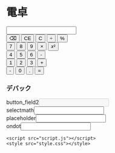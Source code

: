 # 電卓
<html>
  <body>
    <input type="number" id="input_field"><br>
      <button type="button" onclick="char_delete(0)">⌫</button>
      <button type="button" onclick="char_delete(1)">CE</button>
      <button type="button" onclick="char_delete(2)">C</button>
      <button type="button" onclick="math('/')">÷</button>
      <button type="button" onclick="math('%')">%</button>
    <br>
      <button type="button" onclick="input(7)">7</button>
      <button type="button" onclick="input(8)">8</button>
      <button type="button" onclick="input(9)">9</button>
      <button type="button" onclick="math('*')">×</button>
      <button type="button" onclick="math('**')">𝑥²</button>
    <br>
      <button type="button" onclick="input(4)">4</button>
      <button type="button" onclick="input(5)">5</button>
      <button type="button" onclick="input(6)">6</button>
      <button type="button" onclick="math('-')">-</button>
    <br>
      <button type="button" onclick="input(1)">1</button>
      <button type="button" onclick="input(2)">2</button>
      <button type="button" onclick="input(3)">3</button>
      <button type="button" onclick="math('+')">+</button>
    <br>
      <button type="button" onclick="minus()">-</button>
      <button type="button" onclick="input(0)">0</button>
      <button type="button" onclick="inputdot(ondot)">.</button>
      <button type="button" onclick="math('=')">=</button>
    <br>
    <!--デバック-->
    <h3>デバック</h3>
    button_field2<input type="number" id="input_field2" disabled>
    <br>
    selectmath<input type="text" id="sld">
    <br>
    placeholder<input type="text" id="pld">
    <br>
    ondot<input type="text" id="dod">
    
    <script src="script.js"></script>
    <style src="style.css"></style>
  </body>
<html>
